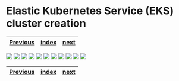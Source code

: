 # Elastic Kubernetes Service (EKS) cluster creation

| [Previous](../00-signin/README.md) | [index](../README.md) | [next](../02-vpc-creation/README.md) |
| :--- | :--: | ---: |

<img src="01-k8s-cluster-create-00.png"/>
<img src="01-k8s-cluster-create-01.png"/>
<img src="01-k8s-cluster-create-02.png"/>
<img src="01-k8s-cluster-create-03.png"/>
<img src="01-k8s-cluster-create-04.png"/>
<img src="01-k8s-cluster-create-05.png"/>
<img src="01-k8s-cluster-create-07.png"/>
<img src="01-k8s-cluster-create-06.png"/>
<img src="01-k8s-cluster-create-08.png"/>
<img src="01-k8s-cluster-create-09.png"/>
<img src="01-k8s-cluster-create-10.png"/>

| [Previous](../00-signin/README.md) | [index](../README.md) | [next](../02-vpc-creation/README.md) |
| :--- | :--: | ---: |
